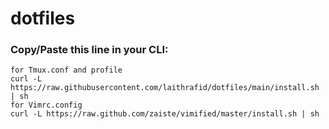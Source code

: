 # dotfiles 

### Copy/Paste this line in your CLI:
    for Tmux.conf and profile
    curl -L  https://raw.githubusercontent.com/laithrafid/dotfiles/main/install.sh  | sh
    for Vimrc.config
    curl -L https://raw.github.com/zaiste/vimified/master/install.sh | sh



